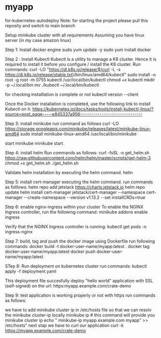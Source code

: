 # myapp
for-kubernetes-autodeploy Note: for starting the project please pull this reposity and switch to main branch

Setup minikube cluster with all requirements
Assuming you have linux server (in my case amazon linux)

Step 1: Install docker engine
sudo yum update -y sudo yum install docker

Step 2 : Install Kubectl
Kubectl is a utility to manage a K8 cluster. Hence it is required to install it before you configure / install the K8 cluster. Run commands: curl -LO "https://dl.k8s.io/release/$(curl -L -s https://dl.k8s.io/release/stable.txt)/bin/linux/amd64/kubectl" sudo install -o root -g root -m 0755 kubectl /usr/local/bin/kubectl chmod +x kubectl mkdir -p ~/.local/bin mv ./kubectl ~/.local/bin/kubectl

for checking installlation is complete or not kubectl version --client

Once the Docker installation is completed, use the following link to install Kubectl on it: https://kubernetes.io/docs/tasks/tools/install-kubectl-linux/?source=post_page-----e845337a956--------------------------------

Step 3: install minikube
run command as follows curl -LO https://storage.googleapis.com/minikube/releases/latest/minikube-linux-amd64 sudo install minikube-linux-amd64 /usr/local/bin/minikube

start minikube
minikube start

Step 4: install helm
Run commands as follows: curl -fsSL -o get_helm.sh https://raw.githubusercontent.com/helm/helm/master/scripts/get-helm-3 chmod +x get_helm.sh ./get_helm.sh

Validate helm installation by executing the helm command.
helm

Step 5: install cert-manager executing the helm command.
run commands as folllows: helm repo add jetstack https://charts.jetstack.io helm repo update helm install
cert-manager jetstack/cert-manager
--namespace cert-manager
--create-namespace
--version v1.13.2
--set installCRDs=true

Step 6: enable nginx-ingress within your cluster
To enable the NGINX Ingress controller, run the following command: minikube addons enable ingress

Verify that the NGINX Ingress controller is running: kubectl get pods -n ingress-nginx

Step 7: build, tag and push the docker image using Dockerfile
run following commands: docker build -t docker-user-name/myapp:latest . docker tag docker-user-name/myapp:latest docker push docker-user-name/myapp:latest

STep 8: Run deployment on kubernetes cluster
run commands: kubectl apply -f deployment.yaml

This deployment file succesfully deploy "hello world" application with SSL (self-signed) on the url: https:myapp.example.com/crate-demo

Step 9: test application is working properly or not with https
run commands as follows:

we have to add minikube cluster ip in /etc/hosts file so that we can resolv the minikube cluster-ip locally
minikube ip # this command will provide you minikube cluster ip
echo " minikube-ip myapp.example.com myapp" >> /etc/hosts"
next stap we have to curl our application
curl -k https://myapp.example.com/crate-demo
